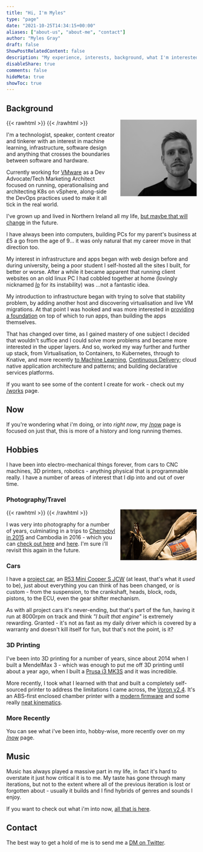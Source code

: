 ```yaml
---
title: "Hi, I'm Myles"
type: "page"
date: "2021-10-25T14:34:15+00:00"
aliases: ["about-us", "about-me", "contact"]
author: "Myles Gray"
draft: false
ShowPostRelatedContent: false
description: "My experience, interests, background, what I'm interested in right now and future goals."
disableShare: true
comments: false
hideMeta: true
showToc: true
---
```


## Background

{{< rawhtml >}}
<picture>
    <source srcset="/images/me.avif" type="image/avif" >
    <source srcset="/images/me.webp" type="image/webp" >
    <img align="right" height="40%" width="40%" style="margin: 0 0 0 1em" src="/images/me.jpg">
</picture>
{{< /rawhtml >}}

I'm a technologist, speaker, content creator and tinkerer with an interest in machine learning, infrastructure, software design and anything that crosses the boundaries between software and hardware.

Currently working for [VMware](https://www.vmware.com) as a Dev Advocate/Tech Marketing Architect focused on running, operationalising and architecting K8s on vSphere, along-side the DevOps practices used to make it all tick in the real world.

I've grown up and lived in Northern Ireland all my life, [but maybe that will change](/now/#life) in the future.

I have always been into computers, building PCs for my parent's business at £5 a go from the age of 9... it was only natural that my career move in that direction too.

My interest in infrastructure and apps began with web design before and during university, being a poor student I self-hosted all the sites I built, for better or worse. After a while it became apparent that running client websites on an old linux PC I had cobbled together at home (lovingly nicknamed _[Io](https://en.wikipedia.org/wiki/Io_(moon)#Tidal_heating)_ for its instability) was ...not a fantastic idea.

My introduction to infrastructure began with trying to solve that stability problem, by adding another host and discovering virtualisation and live VM migrations. At that point I was hooked and was more interested in [providing a foundation](/infrastructure/designing-modern-private-cloud-network/) on top of which to run apps, than building the apps themselves.

That has changed over time, as I gained mastery of one subject I decided that wouldn't suffice and I could solve more problems and became more interested in the upper layers. And so, worked my way further and further up stack, from Virtualisation, to Containers, to Kubernetes, through to Knative, and more recently [to Machine Learning](https://github.com/mylesagray/anpr-knative), [Continuous Delivery](https://github.com/mylesagray/home-cluster-gitops); cloud native application architecture and patterns; and building declarative services platforms.

If you want to see some of the content I create for work - check out my [/works](/works) page.

## Now

If you're wondering what i'm doing, or into _right now_, my [/now](/now) page is focused on just that, this is more of a history and long running themes.

## Hobbies

I have been into electro-mechanical things forever, from cars to CNC machines, 3D printers, robotics - anything physical that is programmable really. I have a number of areas of interest that I dip into and out of over time.

### Photography/Travel

{{< rawhtml >}}
<picture>
    <img align="right" height="40%" width="40%" style="margin: 0 0 0 1em" src="images/cambodia-butterfly.jpeg">
</picture>
{{< /rawhtml >}}

I was very into photography for a number of years, culminating in a trips to [Chernobyl in 2015](https://www.youtube.com/watch?v=hOc94TK8TtM) and Cambodia in 2016 - which you can [check out here](https://adobe.ly/2x4PTAk) and [here](https://adobe.ly/2x4vV8w). I'm sure i'll revisit this again in the future.

### Cars

I have a [project car](/miscellaneous/r53-mini-cooper-s-jcw-engine-rebuild/), an [R53 Mini Cooper S JCW](/miscellaneous/another-racecar-engine-build/) (at least, that's what it _used_ to be), just about everything you can think of has been changed, or is custom - from the suspension, to the crankshaft, heads, block, rods, pistons, to the ECU, even the gear shifter mechanism.

As with all project cars it's never-ending, but that's part of the fun, having it run at 8000rpm on track and think _"I built that engine"_ is extremely rewarding. Granted - it's not as fast as my daily driver which is covered by a warranty and doesn't kill itself for fun, but that's not the point, is it?

### 3D Printing

I've been into 3D printing for a number of years, since about 2014 when I built a MendelMax 3 - which was enough to put me off 3D printing until about a year ago, when I built a [Prusa i3 MK3S](https://www.prusa3d.com/original-prusa-i3-mk3/) and it was incredible.

More recently, I took what I learned with that and built a completely self-sourced printer to address the limitations I came across, the [Voron v2.4](https://vorondesign.com). It's an ABS-first enclosed chamber printer with a [modern firmware](https://www.klipper3d.org) and some really [neat kinematics](https://corexy.com/theory.html).

### More Recently

You can see what i've been into, hobby-wise, more recently over on my [/now](/now/#hobbies) page.

## Music

Music has always played a massive part in my life, in fact it's hard to overstate it just how critical it is to me. My taste has gone through many iterations, but not to the extent where all of the previous iteration is lost or forgotten about - usually it builds and I find hybrids of genres and sounds I enjoy.

If you want to check out what i'm into now, [all that is here](/now/#music).

## Contact

The best way to get a hold of me is to send me a [DM on Twitter](https://twitter.com/mylesagray).

 [1]: images/chernobyl-reactor-4.jpeg
 [2]: https://adobe.ly/2x4PTAk
 [3]: images/cambodia-butterfly.jpeg
 [4]: https://adobe.ly/2x4vV8w
